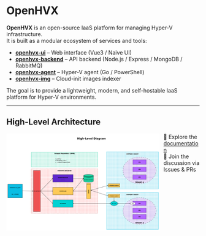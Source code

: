 # OpenHVX

**OpenHVX** is an open-source IaaS platform for managing Hyper-V infrastructure.  
It is built as a modular ecosystem of services and tools:

- **[openhvx-ui](https://github.com/OpenHVX/openhvx-ui)** – Web interface (Vue3 / Naive UI)  
- **[openhvx-backend](https://github.com/OpenHVX/openhvx-backend)** – API backend (Node.js / Express / MongoDB / RabbitMQ)  
- **[openhvx-agent](https://github.com/OpenHVX/openhvx-agent)** – Hyper-V agent (Go / PowerShell)  
- **[openhvx-img](https://github.com/OpenHVX/openhvx-img)** – Cloud-init images indexer  

The goal is to provide a lightweight, modern, and self-hostable IaaS platform for Hyper-V environments.

---
## High-Level Architecture
<img src="./OpenHVX-HLDv0.png"
     style="float: left; margin-right: 10px;" width=400/>

🔗 Explore the [documentation](https://github.com/OpenHVX)  
💬 Join the discussion via Issues & PRs
